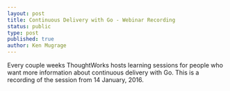 ```yaml
---
layout: post
title: Continuous Delivery with Go - Webinar Recording
status: public
type: post
published: true
author: Ken Mugrage
---
```


Every couple weeks ThoughtWorks hosts learning sessions for people who want more information about continuous delivery with Go. This is a recording of the session from 14 January, 2016.

<script charset="ISO-8859-1" src="//fast.wistia.com/assets/external/E-v1.js" async></script><div class="wistia_embed wistia_async_rtcpqzkdap" style="height:500px;width:800px">&nbsp;</div>
